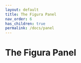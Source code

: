 ```yaml
---
layout: default
title: The Figura Panel
nav_order: 6
has_children: true
permalink: /docs/panel
---
```


# The Figura Panel